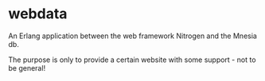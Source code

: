 webdata
=======

An Erlang application between the web framework Nitrogen and the Mnesia db.

The purpose is only to provide a certain website with some support - not to be general!
